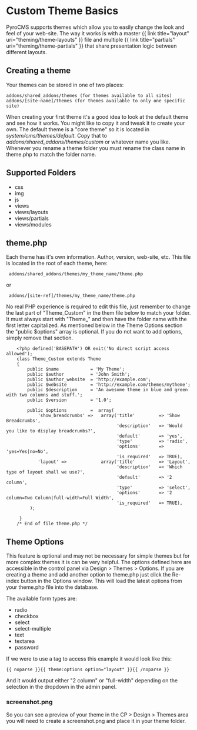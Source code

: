 # Custom Theme Basics

PyroCMS supports themes which allow you to easily change the look and feel of your web-site. The way it works is with a master {{ link title="layout" uri="theming/theme-layouts" }} file and multiple {{ link title="partials" uri="theming/theme-partials" }} that share presentation logic between different layouts.

## Creating a theme

Your themes can be stored in one of two places:

	addons/shared_addons/themes (for themes available to all sites)
	addons/[site-name]/themes (for themes available to only one specific site)

When creating your first theme it's a good idea to look at the default theme and see how it works. You might like to copy it and tweak it to create your own. The default theme is a &quot;core theme&quot; so it is located in <dfn>system/cms/themes/default</dfn>. Copy that to <dfn>addons/</dfn><dfn>shared_addons/</dfn><dfn>themes/custom</dfn> or whatever name you like. Whenever you rename a theme folder you must rename the class name in theme.php to match the folder name.

## Supported Folders

* css
* img
* js
* views
* views/layouts
* views/partials
* views/modules

## theme.php

Each theme has it&#39;s own information. Author, version, web-site, etc. This file is located in the root of each theme, here:

     addons/shared_addons/themes/my_theme_name/theme.php

or

     addons/[site-ref]/themes/my_theme_name/theme.php

No real PHP experience is required to edit this file, just remember to change the last part of &quot;Theme\_Custom&quot; in the them file below to match your folder. It must always start with &quot;Theme\_&quot; and then have the folder name with the first letter capitalized. As mentioned below in the Theme Options section the &quot;public $options&quot; array is optional. If you do not want to add options, simply remove that section.

		<?php defined('BASEPATH') OR exit('No direct script access allowed');
		class Theme_Custom extends Theme
		{
		    public $name            = 'My Theme';
		    public $author          = 'John Smith';
		    public $author_website  = 'http://example.com';
		    public $website         = 'http://example.com/themes/mytheme';
		    public $description     = 'An awesome theme in blue and green with two columns and stuff.';
		    public $version         = '1.0';
		
		    public $options         =  array(
		        'show_breadcrumbs' =>   array('title'         => 'Show Breadcrumbs',
		                                      'description'   => 'Would you like to display breadcrumbs?',
		                                      'default'       => 'yes',
		                                      'type'          => 'radio',
		                                      'options'       => 'yes=Yes|no=No',
		                                      'is_required'   => TRUE),
		        'layout' =>             array('title'         => 'Layout',
		                                      'description'   => 'Which type of layout shall we use?',
		                                      'default'       => '2 column',
		                                      'type'          => 'select',
		                                      'options'       => '2 column=Two Column|full-width=Full Width',
		                                      'is_required'   => TRUE),
		     );
		
		 }
		/* End of file theme.php */

## Theme Options

This feature is optional and may not be necessary for simple themes but for more complex themes it is can be very helpful. The options defined here are accessible in the control panel via Design &gt; Themes &gt; Options. If you are creating a theme and add another option to theme.php just click the Re-index button in the Options window. This will load the latest options from your theme.php file into the database.

The available form types are:

* radio
* checkbox
* select
* select-multiple
* text
* textarea
* password

If we were to use a tag to access this example it would look like this:

    {{ noparse }}{{ theme:options option="layout" }}{{ /noparse }}

And it would output either &quot;2 column&quot; or &quot;full-width&quot; depending on the selection in the dropdown in the admin panel.

### screenshot.png

So you can see a preview of your theme in the CP &gt; Design &gt; Themes area you will need to create a screenshot.png and place it in your theme folder.
